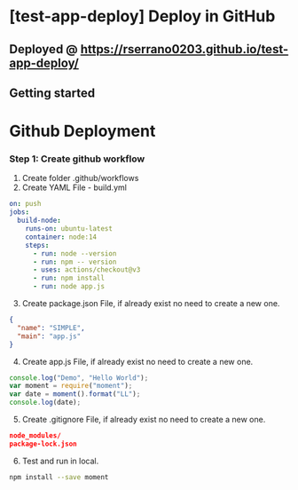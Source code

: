 # [test-app-deploy] Deploy in GitHub

## Deployed @ https://rserrano0203.github.io/test-app-deploy/

## Getting started

# Github Deployment

### Step 1: Create github workflow

1. Create folder .github/workflows
2. Create YAML File - build.yml

```yaml
on: push
jobs:
  build-node:
    runs-on: ubuntu-latest
    container: node:14
    steps:
      - run: node --version
      - run: npm -- version
      - uses: actions/checkout@v3
      - run: npm install
      - run: node app.js
```

3. Create package.json File, if already exist no need to create a new one.

```json
{
  "name": "SIMPLE",
  "main": "app.js"
}
```

4. Create app.js File, if already exist no need to create a new one.

```js
console.log("Demo", "Hello World");
var moment = require("moment");
var date = moment().format("LL");
console.log(date);
```

5. Create .gitignore File, if already exist no need to create a new one.

```json
node_modules/
package-lock.json
```

6. Test and run in local.

```bash
npm install --save moment
```
